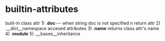 # builtin-attributes
 built-in class attr 1) .__doc__--- when string doc is not specified n return attr 2) .__dict__namespace accesed attributes 3) .__name__ returns class attr's name 4) .__module__ 5) .__bases__inheritance
